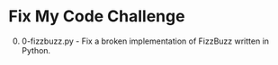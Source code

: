 # Fix My Code Challenge

0. 0-fizzbuzz.py - Fix a broken implementation of FizzBuzz written in Python.
